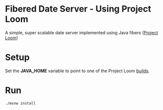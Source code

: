 # Fibered Date Server - Using Project Loom

A simple, super scalable date server implemented using Java fibers ([Project Loom](https://wiki.openjdk.java.net/display/loom/Main))

# Setup
Set the **JAVA_HOME** variable to point to one of the Project Loom [builds](http://jdk.java.net/loom/).


# Run

```./mvnw install```
